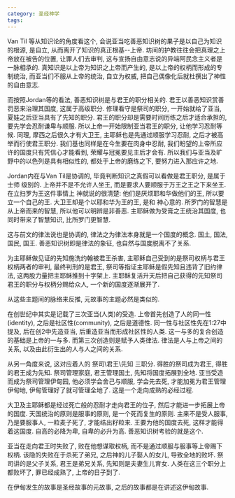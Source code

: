 ```yaml
---
category: 圣经神学
tags:
---
```


Van Til 等从知识论的角度看这个, 会说亚当吃善恶知识树的果子是以自己为知识的根源, 是自立, 从而离开了知识的真正根基--上帝. 坊间的护教往往会把真理之上帝放在被告的位置, 让罪人们去审判, 这与宣扬自由意志说的异端阿民念主义者是一脉相承的. 真知识是以上帝为知识之上帝而产生的, 是以上帝的权柄而形成的专制统治, 而亚当们不服从上帝的统治, 自立为权威, 把自己偶像化后就杜撰出了神性的自由意志.

而按照Jordan等的看法, 善恶知识树是与君王的职分相关的. 君王以善恶知识赏善罚恶来治理其国度, 这属于高级职分. 修理看守是祭司的职分, 一开始就给了亚当,  夏娃之后亚当具有了先知的职分. 君王的职分却是需要时间历练之后才适合承担的, 要先学会忍耐谦卑与顺服. 所以上帝一开始限制亚当君王的职分, 让他学习忍耐等候. 同理, 摩西之后很久才有大卫王, 主耶稣也是先通过顺服学习忍耐, 之后才被高举而行使君王职分. 我们基也同样是在今生要在肉身中忍耐, 我们盼望的上帝所应许的国度只有凭信心才能看到, 荣耀与冠冕要见主后才会有. 所以我们与亚当及旷野中的以色列是具有相似性的, 都处于上帝的磨练之下, 要努力进入那应许之地.

Jordan内在与Van Til是协调的, 毕竟判断知识之真假可以看做是君王职分, 是属于 士师 级别的. 上帝并不是不允许人坐王, 而是要求人要顺服于万王之王之下来坐王. 在立扫罗为王这件事情上 神就说的很清楚: 他们是厌烦耶和华做他们的王, 所以要立一个自己的王. 大卫王却是个以耶和华为王的王, 是和 神心意的. 所罗门的智慧是从上帝而来的智慧, 所以他可以明辨是非善恶. 主耶稣做为受膏之王统治其国度, 也同时带来了智慧知识, 比所罗门更智慧.

这与前文的律法说也是协调的, 律法之为律法本身就是一个国度的概念. 国土, 国法, 国民, 国王. 善恶知识树即是律法的象征, 也自然与国度脱离不了关系.

为主耶稣做见证的先知施洗约翰被君王杀害, 主耶稣自己受到的是祭司权柄与君王权柄两者的审判, 最终判刑的是君王, 祭司等指证主耶稣是假先知且违背了旧约律法, 这两股力量把主耶稣推到十字架上. 主耶稣复活升天后把自己获得的先知祭司君王的职分与权柄分赐给众人, 一个新的国度逐渐展开了.

从这些主题间的脉络来反推, 元故事的主题必然是类似的.

在创世纪中其实是记载了三次亚当(人类)的受造. 上帝首先创造了人的同一性(identity), 之后是社区性(community), 之后是道德性. 同一性与社区性先在1:27中提及, 后在创2中先造亚当, 后重造亚当而形成社区性的人类. 这一与多的复合创造的基础是上帝的一与多. 而第三次创造则是赋予人类律法. 律法是人与上帝之间的关系, 以及由此衍生出的人与人之间的关系.

从另一角度来说, 这对应着人的 祭司\君王\先知 三职分. 得胜的祭司成为君王, 得胜的君王成为先知. 祭司管理家庭, 君王管理国土, 先知将国度拓展到全地. 亚当受造而成为祭司管理伊甸园, 他必须学会舍己与顺服, 学会先去死, 才能加冕为君王管理伊甸地, 伊甸管理好了就可管理全地了. 这是一个走向成熟的必经过程.

大卫及主耶稣都是经过死亡般的忍耐才走向君王的位子, 然后才能进一步拓展上帝的国度. 天国统治的原则是服事的原则, 是一个死而复生的原则. 主来不是受人服事, 乃是要服事人, 一粒麦子死了, 才能结出籽粒来. 王要为他的国度去死, 这样才能得着这国度. 自高的必降为卑, 自卑的必升为高. 善恶知识树考验的就是这个.

亚当在走向君王时失败了, 败在他想谋取权柄, 而不是通过顺服与服事等上帝赐下权柄. 该隐的失败在于杀死了弟兄, 之后神的儿子娶人的女儿, 导致全地的败坏. 祭司讲的是父子关系, 君王是弟兄关系, 先知则是夫妻生儿育女. 人类在这三个职分上都败坏了, 罪已经成熟了, 上帝的日子到了.

在伊甸发生的故事是圣经故事的元故事, 之后的故事都是在讲述这伊甸故事.
